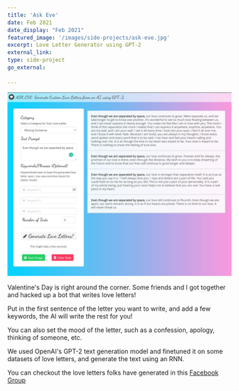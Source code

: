 ```yaml
---
title: 'Ask Eve'
date: Feb 2021
date_display: "Feb 2021"
featured_image: '/images/side-projects/ask-eve.jpg'
excerpt: Love Letter Generator using GPT-2
external_link: 
type: side-project
go_external: 

---
```

![](/images/side-projects/ask-eve.jpg)


Valentine's Day is right around the corner. Some friends and I got together and hacked up a bot that writes love letters! 

Put in the first sentence of the letter you want to write, and add a few keywords, the AI will write the rest for you!

You can also set the mood of the letter, such as a confession, apology, thinking of someone, etc.

We used OpenAI's GPT-2 text generation model and finetuned it on some datasets of love letters, and generate the text using an RNN. 

You can checkout the love letters folks have generated in this [Facebook Group](https://www.facebook.com/groups/askeve)